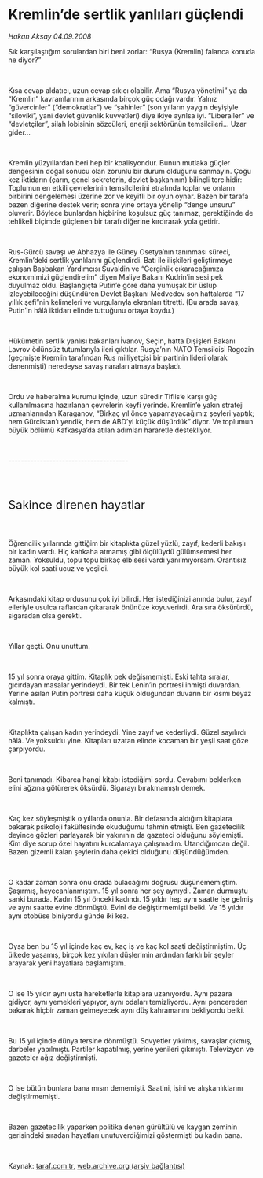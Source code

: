 # Kremlin’de sertlik yanlıları güçlendi

*Hakan Aksay 04.09.2008*

<div class="taraf_structure_2col_1zq">
<div class="margen_n">



 <p></p><p>Sık karşılaştığım sorulardan biri beni zorlar: “Rusya (Kremlin) falanca konuda ne diyor?” </p><br/>
<p>Kısa cevap aldatıcı, uzun cevap sıkıcı olabilir. Ama “Rusya yönetimi” ya da “Kremlin” kavramlarının arkasında birçok güç odağı vardır. Yalnız “güvercinler” (“demokratlar”) ve “şahinler” (son yılların yaygın deyişiyle “siloviki”, yani devlet güvenlik kuvvetleri) diye ikiye ayrılsa iyi. “Liberaller” ve “devletçiler”, silah lobisinin sözcüleri, enerji sektörünün temsilcileri... Uzar gider... </p><br/>
<p>Kremlin yüzyıllardan beri hep bir koalisyondur. Bunun mutlaka güçler dengesinin doğal sonucu olan zorunlu bir durum olduğunu sanmayın. Çoğu kez iktidarın (çarın, genel sekreterin, devlet başkanının) bilinçli tercihidir: Toplumun en etkili çevrelerinin temsilcilerini etrafında toplar ve onların birbirini dengelemesi üzerine zor ve keyifli bir oyun oynar. Bazen bir tarafa bazen diğerine destek verir; sonra yine ortaya yönelip “denge unsuru” oluverir. Böylece bunlardan hiçbirine koşulsuz güç tanımaz, gerektiğinde de tehlikeli biçimde güçlenen bir tarafı diğerine kırdırarak yola getirir.</p><br/>
<p>Rus-Gürcü savaşı ve Abhazya ile Güney Osetya’nın tanınması süreci, Kremlin’deki sertlik yanlılarını güçlendirdi. Batı ile ilişkileri geliştirmeye çalışan Başbakan Yardımcısı Şuvaldin ve “Gerginlik çıkaracağımıza ekonomimizi güçlendirelim” diyen Maliye Bakanı Kudrin’in sesi pek duyulmaz oldu. Başlangıçta Putin’e göre daha yumuşak bir üslup izleyebileceğini düşündüren Devlet Başkanı Medvedev son haftalarda “17 yıllık şefi”nin kelimeleri ve vurgularıyla ekranları titretti. (Bu arada savaş, Putin’in hâlâ iktidarı elinde tuttuğunu ortaya koydu.)</p><br/>
<p>Hükümetin sertlik yanlısı bakanları İvanov, Seçin, hatta Dışişleri Bakanı Lavrov ödünsüz tutumlarıyla ileri çıktılar. Rusya’nın NATO Temsilcisi Rogozin (geçmişte Kremlin tarafından Rus milliyetçisi bir partinin lideri olarak denenmişti) neredeyse savaş naraları atmaya başladı.</p><br/>
<p>Ordu ve haberalma kurumu içinde, uzun süredir Tiflis’e karşı güç kullanılmasına hazırlanan çevrelerin keyfi yerinde. Kremlin’e yakın strateji uzmanlarından Karaganov, “Birkaç yıl önce yapamayacağımız şeyleri yaptık; hem Gürcistan’ı yendik, hem de ABD’yi küçük düşürdük” diyor. Ve toplumun büyük bölümü Kafkasya’da atılan adımları hararetle destekliyor.</p><br/>
<p>--------------------------------------</p><font size="5"><br/>
<p>Sakince direnen hayatlar</p></font><font size="1"></font><br/>
<p>Öğrencilik yıllarında gittiğim bir kitaplıkta güzel yüzlü, zayıf, kederli bakışlı bir kadın vardı. Hiç kahkaha atmamış gibi ölçülüydü gülümsemesi her zaman. Yoksuldu, topu topu birkaç elbisesi vardı yanılmıyorsam. Orantısız büyük kol saati ucuz ve yeşildi.</p><br/>
<p>Arkasındaki kitap ordusunu çok iyi bilirdi. Her istediğinizi anında bulur, zayıf elleriyle usulca raflardan çıkararak önünüze koyuverirdi. Ara sıra öksürürdü, sigaradan olsa gerekti.</p><br/>
<p>Yıllar geçti. Onu unuttum. </p><br/>
<p>15 yıl sonra oraya gittim. Kitaplık pek değişmemişti. Eski tahta sıralar, gıcırdayan masalar yerindeydi. Bir tek Lenin’in portresi inmişti duvardan. Yerine asılan Putin portresi daha küçük olduğundan duvarın bir kısmı beyaz kalmıştı. </p><br/>
<p>Kitaplıkta çalışan kadın yerindeydi. Yine zayıf ve kederliydi. Güzel sayılırdı hâlâ. Ve yoksuldu yine. Kitapları uzatan elinde kocaman bir yeşil saat göze çarpıyordu.</p><br/>
<p>Beni tanımadı. Kibarca hangi kitabı istediğimi sordu. Cevabımı beklerken elini ağzına götürerek öksürdü. Sigarayı bırakmamıştı demek.</p><br/>
<p>Kaç kez söyleşmiştik o yıllarda onunla. Bir defasında aldığım kitaplara bakarak psikoloji fakültesinde okuduğumu tahmin etmişti. Ben gazetecilik deyince gözleri parlayarak bir yakınının da gazeteci olduğunu söylemişti. Kim diye sorup özel hayatını kurcalamaya çalışmadım. Utandığımdan değil. Bazen gizemli kalan şeylerin daha çekici olduğunu düşündüğümden.</p><br/>
<p>O kadar zaman sonra onu orada bulacağımı doğrusu düşünememiştim. Şaşırmış, heyecanlanmıştım. 15 yıl sonra her şey aynıydı. Zaman durmuştu sanki burada. Kadın 15 yıl önceki kadındı. 15 yıldır hep aynı saatte işe gelmiş ve aynı saatte evine dönmüştü. Evini de değiştirmemişti belki. Ve 15 yıldır aynı otobüse biniyordu günde iki kez.</p><br/>
<p>Oysa ben bu 15 yıl içinde kaç ev, kaç iş ve kaç kol saati değiştirmiştim. Üç ülkede yaşamış, birçok kez yıkılan düşlerimin ardından farklı bir şeyler arayarak yeni hayatlara başlamıştım.</p><br/>
<p>O ise 15 yıldır aynı usta hareketlerle kitaplara uzanıyordu. Aynı pazara gidiyor, aynı yemekleri yapıyor, aynı odaları temizliyordu. Aynı pencereden bakarak hiçbir zaman gelmeyecek aynı düş kahramanını bekliyordu belki.</p><br/>
<p>Bu 15 yıl içinde dünya tersine dönmüştü. Sovyetler yıkılmış, savaşlar çıkmış, darbeler yapılmıştı. Partiler kapatılmış, yerine yenileri çıkmıştı. Televizyon ve gazeteler ağız değiştirmişti.</p><br/>
<p>O ise bütün bunlara bana mısın dememişti. Saatini, işini ve alışkanlıklarını değiştirmemişti.</p><br/>
<p>Bazen gazetecilik yaparken politika denen gürültülü ve kaygan zeminin gerisindeki sıradan hayatları unutuverdiğimizi göstermişti bu kadın bana.</p>

<br/>


<div id="taraf_not">
</div>

</div>


</div>

Kaynak: [taraf.com.tr](http://www.taraf.com.tr:80/makale/1794.htm), [web.archive.org (arşiv bağlantısı)](http://web.archive.org/web/20081022001152/http://www.taraf.com.tr:80/makale/1794.htm)
